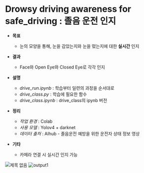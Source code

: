 # Drowsy driving awareness for safe_driving : 졸음 운전 인지

- **목표**

    - 눈의 모양을 통해, 눈을 감았는지와 눈을 떴는지에 대한 **실시간** 인지
  
- **결과**

    - Face와 Open Eye와 Closed Eye로 각각 인지

- **설명**

    - *drive_run.ipynb* : 학습부터 일련의 과정을 순서대로   
    - *drive_class.py*  : 학습에 필요한 함수   
    - *drive_class.ipynb* : drive_class의 ipynb 버전
  
- **정리**

    - *작업 환경* : Colab   
    - *사용 모델* : Yolov4 + darknet   
    - *데이터 출처* : AIhub - 졸음운전 예방을 위한 운전자 상태 정보 영상

- **기타**
    - 카메라 연결 시 실시간 인지 가능

![제목 없음](https://user-images.githubusercontent.com/106142401/192082492-f9dd831d-5b97-4880-a817-3f18f67092dc.png)
![output1](https://user-images.githubusercontent.com/106142401/192082410-699939a8-cc34-4408-83db-7ac12352a051.png)
